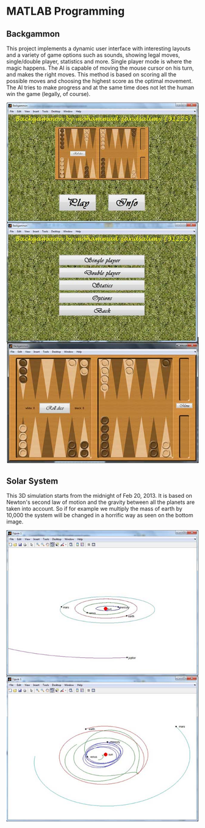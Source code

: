 # MATLAB Programming

## Backgammon
This project implements a dynamic user interface with interesting layouts and a variety of game options such as sounds, showing legal moves, single/double player, statistics and more. Single player mode is where the magic happens. The AI is capable of moving the mouse cursor on his turn, and makes the right moves. This method is based on scoring all the possible moves and choosing the highest score as the optimal movement. The AI tries to make progress and at the same time does not let the human win the game (legally, of course).

![Alt Text](f1.jpg)

## Solar System
This 3D simulation starts from the midnight of Feb 20, 2013. It is based on Newton's second law of motion and the gravity between all the planets are taken into account. So if for example we multiply the mass of earth by 10,000 the system will be changed in a horrific way as seen on the bottom image.

![Alt Text](f2.jpg)

